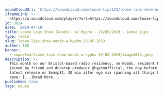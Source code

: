 ```yaml
---
soundCloudUrl: 'https://soundcloud.com/loose-lips123/loose-lips-show-noods-w-hypho-29052019'
iframeLink: >-
  https://w.soundcloud.com/player/?url=https://soundcloud.com/loose-lips123/loose-lips-show-noods-w-hypho-29052019&color=00aabb&auto_play=false&hide_related=false&show_comments=true&show_user=true&show_reposts=false
id: 3814
date: '2019-07-10'
title: Loose Lips Show (Noods)- w/ Hypho - 29/05/2019 - Loose Lips
type: radio
slug: loose-lips-show-noods-w-hypho-29-05-2019
author: 100
banner:
  - imported/loose-lips-show-noods-w-hypho-29-05-2019/image3814.jpeg
description: >-
  This month on our Bristol-based radio residency, on Noods, resident Paxman was
  joined by friend and dubstep producer @hyphoofficial, the day before his
  latest release on Swamp81. 30 min alter ego mix spanning all things house and
  rave! [...]Read More...
published: true
tags: House
---
```

